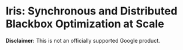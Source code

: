 # Iris: Synchronous and Distributed Blackbox Optimization at Scale

**Disclaimer:** This is not an officially supported Google product.
